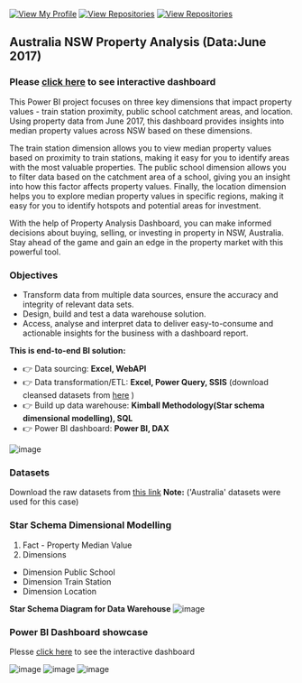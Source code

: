 [![View My Profile](https://img.shields.io/badge/View-My_Profile-green?logo=GitHub)](https://github.com/jiaqiyu1)
[![View Repositories](https://img.shields.io/badge/View-My_Portfolio-red?logo=GitHub)](https://github.com/jiaqiyu1/Portfolio_Guide)
[![View Repositories](https://img.shields.io/badge/View-My_Repositories-blue?logo=GitHub)](https://github.com/jiaqiyu1?tab=repositories)


## **Australia NSW Property Analysis (Data:June 2017)** 
### **Please [click here](https://app.powerbi.com/view?r=eyJrIjoiNjQ1MDRkMmQtNjQ2ZS00NTY1LTlkYWUtOWI1YjFmZjYxZTI3IiwidCI6ImU0ZjJiMDU3LWQ5YTQtNDljZi1hZjE1LTlmY2FhZmY5NjNhNyIsImMiOjEwfQ%3D%3D) to see interactive dashboard**


This Power BI project focuses on three key dimensions that impact property values - train station proximity, public school catchment areas, and location. Using property data from June 2017, this dashboard provides insights into median property values across NSW based on these dimensions.

The train station dimension allows you to view median property values based on proximity to train stations, making it easy for you to identify areas with the most valuable properties. The public school dimension allows you to filter data based on the catchment area of a school, giving you an insight into how this factor affects property values. Finally, the location dimension helps you to explore median property values in specific regions, making it easy for you to identify hotspots and potential areas for investment.

With the help of Property Analysis Dashboard, you can make informed decisions about buying, selling, or investing in property in NSW, Australia. Stay ahead of the game and gain an edge in the property market with this powerful tool.


### Objectives 
* Transform data from multiple data sources, ensure the accuracy and integrity of relevant data sets.
* Design, build and test a data warehouse solution.
* Access, analyse and interpret data to deliver easy-to-consume and actionable insights for the business with a dashboard report.

**This is end-to-end BI solution:**
* 👉 Data sourcing: 
**Excel, WebAPI**
* 👉 Data transformation/ETL: 
**Excel, Power Query, SSIS** (download cleansed datasets from [here](https://drive.google.com/drive/folders/1FGOXUijNNTYrgDJ1DtPZS38wMmREb24W?usp=share_link)
)
* 👉 Build up data warehouse: 
**Kimball Methodology(Star schema dimensional modelling), SQL**
* 👉 Power BI dashboard: 
**Power BI, DAX**

![image](https://github.com/jiaqiyu1/Property_Analysis/assets/84236678/6d04e3ab-eb97-4f2a-a2f6-32fdb165f177)

### Datasets
Download the raw datasets from [this link](https://drive.google.com/drive/u/0/folders/1IK9xtgUgYqVCaUeU3dyfTyIJFQsNTzOX)
**Note:** ('Australia' datasets were used for this case) 


### Star Schema Dimensional Modelling
1. Fact - Property Median Value
2. Dimensions 
* Dimension Public School
* Dimension Train Station
* Dimension Location


**Star Schema Diagram for Data Warehouse**
![image](https://github.com/jiaqiyu1/Property_Analysis/assets/84236678/3e26e2c6-a8ee-47d7-a84e-a86a237d2df6)


### Power BI Dashboard showcase 
Plesse [click here](https://app.powerbi.com/view?r=eyJrIjoiNjQ1MDRkMmQtNjQ2ZS00NTY1LTlkYWUtOWI1YjFmZjYxZTI3IiwidCI6ImU0ZjJiMDU3LWQ5YTQtNDljZi1hZjE1LTlmY2FhZmY5NjNhNyIsImMiOjEwfQ%3D%3D) to see the interactive dashboard 

![image](https://github.com/jiaqiyu1/Property_Analysis/assets/84236678/67c4dce6-6753-4f9c-82a2-248d42c95db9)
![image](https://github.com/jiaqiyu1/Property_Analysis/assets/84236678/fc6f4bff-bde8-4d01-8f33-57364e7d2c4d)
![image](https://github.com/jiaqiyu1/Property_Analysis/assets/84236678/2364ef53-e1ce-4883-bd66-de65893f717b)


